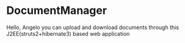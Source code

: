 DocumentManager
===============
Hello, Angelo
you can upload and download documents through this J2EE(struts2+hibernate3) based web application
